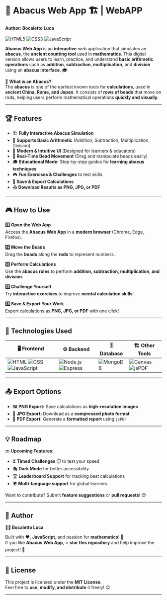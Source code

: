 # 🔢 Abacus Web App 🏗️  | WebAPP
#### Author: Bocaletto Luca

![HTML5](https://img.shields.io/badge/HTML5-%23E34F26.svg?&style=flat&logo=html5&logoColor=white)
![CSS3](https://img.shields.io/badge/CSS3-%231572B6.svg?&style=flat&logo=css3&logoColor=white)
![JavaScript](https://img.shields.io/badge/JavaScript-%23F7DF1E.svg?&style=flat&logo=javascript&logoColor=black)

**Abacus Web App** is an **interactive** web application that simulates an **abacus**, the **ancient counting tool** used in **mathematics**. This digital version allows users to learn, practice, and understand **basic arithmetic operations** such as **addition**, **subtraction**, **multiplication**, and **division** using an **abacus interface**. 🎓  

🔎 **What is an Abacus?**  
The **abacus** is one of the earliest known tools for **calculations**, used in **ancient China, Rome, and Japan**. It consists of **rows of beads** that move on rods, helping users perform mathematical operations **quickly and visually**.  

---

## 🏆 Features  

- 🏗️ **Fully Interactive Abacus Simulation**  
- 🔢 **Supports Basic Arithmetic** (Addition, Subtraction, Multiplication, Division)  
- 🎨 **Modern & Intuitive UI** (Designed for learners & educators)  
- 🔄 **Real-Time Bead Movement** (Drag and manipulate beads easily)  
- 🎓 **Educational Mode:** Step-by-step guides for **learning abacus techniques**  
- 🎮 **Fun Exercises & Challenges** to test skills  
- 💾 **Save & Export Calculations**  
- 📤 **Download Results as PNG, JPG, or PDF**  

---

## 🎮 How to Use  

**1️⃣ Open the Web App**  
Access the **Abacus Web App** in a **modern browser** (Chrome, Edge, Firefox).  

**2️⃣ Move the Beads**  
Drag the **beads** along the **rods** to represent numbers.  

**3️⃣ Perform Calculations**  
Use the **abacus rules** to perform **addition, subtraction, multiplication, and division**.  

**4️⃣ Challenge Yourself**  
Try **interactive exercises** to improve **mental calculation skills**!  

**5️⃣ Save & Export Your Work**  
Export calculations as **PNG, JPG, or PDF** with one click!  

---

## 🔗 Technologies Used  

| 🖥️ **Frontend** | ⚙️ **Backend** | 🗄️ **Database** | 🏗️ **Other Tools** |
|---|---|---|---|
| ![HTML](https://img.shields.io/badge/HTML5-%23E34F26.svg?&style=flat&logo=html5&logoColor=white) ![CSS](https://img.shields.io/badge/CSS3-%231572B6.svg?&style=flat&logo=css3&logoColor=white) ![JavaScript](https://img.shields.io/badge/JavaScript-%23F7DF1E.svg?&style=flat&logo=javascript&logoColor=black) | ![Node.js](https://img.shields.io/badge/Node.js-%23339933.svg?&style=flat&logo=node.js&logoColor=white) ![Express](https://img.shields.io/badge/Express.js-%23000000.svg?&style=flat&logo=express&logoColor=white) | ![MongoDB](https://img.shields.io/badge/MongoDB-%2347A248.svg?&style=flat&logo=mongodb&logoColor=white) | ![Canvas](https://img.shields.io/badge/Canvas-%23FF5722.svg?&style=flat) ![jsPDF](https://img.shields.io/badge/jsPDF-%232A2A2A.svg?&style=flat&logo=javascript&logoColor=white) |

---

## 📤 Export Options  

- 🖼️ **PNG Export:** Save calculations as **high-resolution images**  
- 📸 **JPG Export:** Download as a **compressed photo format**  
- 📜 **PDF Export:** Generate a **formatted report** using `jsPDF`  

---

## 💡 Roadmap  

🔜 **Upcoming Features:**  
- ⏳ **Timed Challenges** ⏱️ to test your speed  
- 🎭 **Dark Mode** for better accessibility  
- 🏆 **Leaderboard Support** for tracking best calculations  
- 🌍 **Multi-language support** for global learners  

Want to contribute? Submit **feature suggestions** or **pull requests**! 😊  

---

## 📜 Author  

**👨‍💻 Bocaletto Luca**  

Built with ❤️, **JavaScript**, and passion for **mathematics**! 🧮  
If you like **Abacus Web App**, ⭐ **star this repository** and help improve the project! 🚀  

---

## 🔗 License  

This project is licensed under the **MIT License**.  
Feel free to **use, modify, and distribute** it freely! 😊  

---
